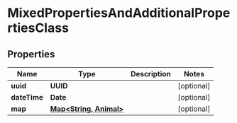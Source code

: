 

# MixedPropertiesAndAdditionalPropertiesClass


## Properties

| Name | Type | Description | Notes |
|------------ | ------------- | ------------- | -------------|
|**uuid** | **UUID** |  |  [optional] |
|**dateTime** | **Date** |  |  [optional] |
|**map** | [**Map&lt;String, Animal&gt;**](Animal.md) |  |  [optional] |



